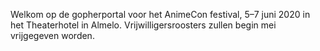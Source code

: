 Welkom op de gopherportal voor het AnimeCon festival, 5–7 juni 2020 in het Theaterhotel in Almelo. Vrijwilligersroosters zullen begin mei vrijgegeven worden.